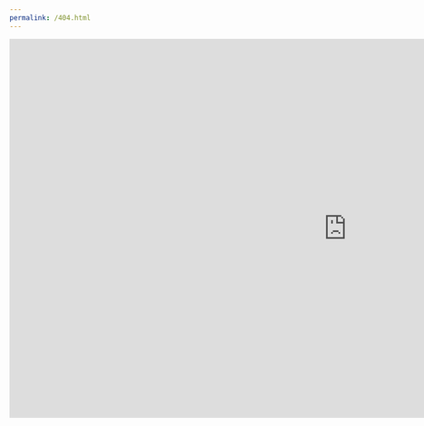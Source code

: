 ```yaml
---
permalink: /404.html
---
```

<iframe width="1190" height="669" src="https://www.youtube.com/embed/XPq3Y3MmnLU" title="YouTube video player" frameborder="0" allow="accelerometer; autoplay="true"; clipboard-write; encrypted-media; gyroscope; picture-in-picture" allowfullscreen></iframe>
